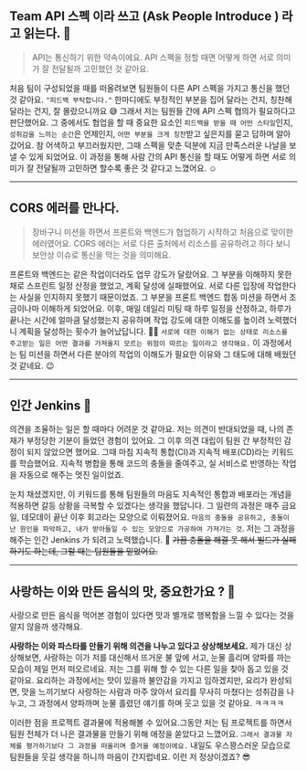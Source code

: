 ## Team API 스펙 이라 쓰고 (Ask People Introduce ) 라고 읽는다. 👻

> API는 통신하기 위한 약속이에요. API 스펙을 정할 때면 어떻게 하면 서로 의미가 잘 전달될까 고민했던 것 같아요.

처음 팀이 구성되었을 때를 떠올려보면 팀원들이 다른 API 스펙을 가지고 통신을 했던 것 같아요. `"피드백 부탁합니다."` 한마디에도 부정적인 부분을 집어 달라는 건지, 칭찬해달라는 건지, 잘 몰랐으니까요 😅
그래서 저는 팀원들 간에 API 스펙 협의가 필요하다고 판단했어요. 그 중에서도 협업을 할 때 중요한 요소인 `피드백을 받을 때 어떤 스타일`인지, `성취감을 느끼는 순간`은 언제인지, `어떤 부분을 크게 칭찬`받고 싶은지를 묻고 답하며 알아갔어요. 참 어색하고 부끄러웠지만, 그때 스펙을 맞춘 덕분에 지금 만족스러운 나날을 보낼 수 있게 되었어요. 이 과정을 통해 사람 간의 API 통신을 할 때도 어떻게 하면 서로 의미가 잘 전달될까 고민하면 할수록 좋은 것 같다고 느꼈어요. ☺️

---

## CORS 에러를 만나다.
>  장바구니 미션을 하면서 프론트와 백엔드가 협업하기 시작하고 처음으로 맞이한 에러였어요. CORS 에러는 서로 다른 출처에서 리소스를 공유하려고 하다 보니 보안상 이슈로 통신을 막는 것을 의미해요.

프론트와 백엔드는 같은 작업이더라도 업무 강도가 달랐어요. 그 부분을 이해하지 못한 채로 스프린트 일정 산정을 했었고, 계획 달성에 실패했어요. 서로 다른 입장에 작업한다는 사실을 인지하지 못했기 때문이었죠. 그 부분을 프론트 백엔드 합동 미션을 하면서 조금이나마 이해하게 되었어요. 이후, 매일 데일리 미팅 때 하루 일정을 산정하고, 하루가 끝나는 시간에 얼마큼 달성했는지 공유하며 작업 강도에 대한 이해도를 높이려 노력했더니 계획을 달성하는 횟수가 늘어났답니다. 👍🏻 `서로에 대한 이해가 없는 상태로 리소스를 주고받는 일은 어떤 결과를 가져올지 모르는 위험이 따르는 일이라고 생각해요.` 이 과정에서는 팀 미션을 하면서 다른 분야의 작업의 이해도가 필요한 이유와 그 태도에 대해 배웠던 것 같네요. 😉

---


## 인간 Jenkins  🐚
의견을 조율하는 일은 할 때마다 어려운 것 같아요.
저는 의견이 반대되었을 때, 나의 존재가 부정당한 기분이 들었던 경험이 있어요. 그 이후 의견 대립이 팀원 간 부정적인 감정이 되지 않았으면 했어요.
그때 마침 지속적 통합(CI)과 지속적 배포(CD)라는 키워드를 학습했어요. 지속적 병합을 통해 코드의 충돌을 줄여주고, 실 서비스로 반영하는 작업을 자동으로 해주는 멋진 일이었죠.

눈치 채셨겠지만, 이 키워드를 통해 팀원들의 마음도 지속적인 통합과 배포라는 개념을 적용하면 갈등 상황을 극복할 수 있겠다는 생각을 했답니다.
그 일련의 과정은 매주 금요일, 데모데이 끝난 이후 회고라는 모양으로 이뤄졌어요. `마음의 충돌을 공유하고, 충돌이 난 원인을 파악하고, 내가 받아들일 수 있는 모양으로 가공하여 가져가는 것`. 저는 그 과정을 해주는 인간 Jenkins 가 되려고 노력했습니다. 🙊
~~가끔 충돌을 해결 못 해서 빌드가 실패하기도 하는데, 그럴 때는 팀원들을 믿었어요.~~


---


## 사랑하는 이와 만든 음식의 맛, 중요한가요 ? 🍲
사랑으로 만든 음식을 먹어본 경험이 있다면 맛과 별개로 행복함을 느낄 수 있다는 것을 알지 않을까 생각해요.

**사랑하는 이와 파스타를 만들기 위해 의견을 나누고 있다고 상상해보세요.** 제가 대신 상상해보면, 사랑하는 이가 저를 대신해서 뜨거운 불 앞에 서고, 눈물 흘리며 양파를 까는 모습이 제일 먼저 떠오르네요. 저는 그를 위해 할 수 있는 다른 일을 찾아 돕고 있을 것 같아요. 요리하는 과정에서는 맛이 있을까 불안감을 가지고 임하겠지만, 요리가 완성되면, 맛을 느끼기보다 사랑하는 사람과 마주 앉아서 요리를 무사히 마쳤다는 성취감을 나누고, 그 과정에서 양파까며 눈물 흘렸던 얘기를 하며 웃고 있을 것 같아요. ㅋㅋㅋㅋ

이러한 점을 프로젝트 결과물에 적용해볼 수 있어요.그동안 저는 팀 프로젝트를 하면서 팀원 전체가 더 나은 결과물을 만들기 위해 애정을 쏟았다고 느꼈어요. `그래서 결과물 자체를 평가하기보다 그 과정을 떠올리며 즐거울 예정이에요.` 내일도 우스꽝스러운 모습으로 팀원들을 웃길 생각을 하니까 마음이 간지럽네요. 이런 저 정상이겠죠? 😎

